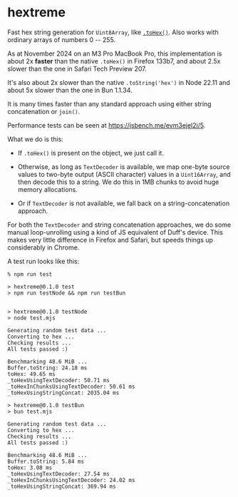# hextreme

Fast hex string generation for `Uint8Array`, like [`.toHex()`](https://developer.mozilla.org/en-US/docs/Web/JavaScript/Reference/Global_Objects/Uint8Array/toHex). Also works with ordinary arrays of numbers 0 -- 255.

As at November 2024 on an M3 Pro MacBook Pro, this implementation is about 2x **faster** than the native `.toHex()` in Firefox 133b7, and about 2.5x slower than the one in Safari Tech Preview 207. 

It's also about 2x slower than the native `.toString('hex')` in Node 22.11 and about 5x slower than the one in Bun 1.1.34.

It is many times faster than any standard approach using either string concatenation or `join()`.

Performance tests can be seen at https://jsbench.me/evm3ejel2i/5.

What we do is this:

* If `.toHex()` is present on the object, we just call it.

* Otherwise, as long as `TextDecoder` is available, we map one-byte source values to two-byte output (ASCII character) values in a `Uint16Array`, and then decode this to a string. We do this in 1MB chunks to avoid huge memory allocations.

* Or if `TextDecoder` is not available, we fall back on a string-concatenation approach.

For both the `TextDecoder` and string concatenation approaches, we do some manual loop-unrolling using a kind of JS equivalent of Duff's device. This makes very little difference in Firefox and Safari, but speeds things up considerably in Chrome.

A test run looks like this:

```
% npm run test

> hextreme@0.1.0 test
> npm run testNode && npm run testBun


> hextreme@0.1.0 testNode
> node test.mjs

Generating random test data ...
Converting to hex ...
Checking results ...
All tests passed :)

Benchmarking 48.6 MiB ...
Buffer.toString: 24.18 ms
toHex: 49.65 ms
_toHexUsingTextDecoder: 50.71 ms
_toHexInChunksUsingTextDecoder: 50.61 ms
_toHexUsingStringConcat: 2035.04 ms

> hextreme@0.1.0 testBun
> bun test.mjs

Generating random test data ...
Converting to hex ...
Checking results ...
All tests passed :)

Benchmarking 48.6 MiB ...
Buffer.toString: 5.84 ms
toHex: 3.08 ms
_toHexUsingTextDecoder: 27.54 ms
_toHexInChunksUsingTextDecoder: 24.02 ms
_toHexUsingStringConcat: 369.94 ms
```